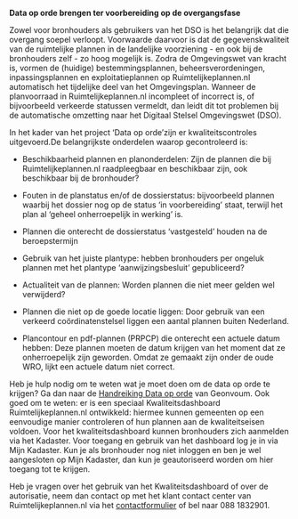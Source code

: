 **Data op orde brengen ter voorbereiding op de overgangsfase**

Zowel voor bronhouders als gebruikers van het DSO is het belangrijk dat die
overgang soepel verloopt. Voorwaarde daarvoor is dat de gegevenskwaliteit van de
ruimtelijke plannen in de landelijke voorziening - en ook bij de bronhouders
zelf - zo hoog mogelijk is. Zodra de Omgevingswet van kracht is, vormen de
(huidige) bestemmingsplannen, beheersverordeningen, inpassingsplannen en
exploitatieplannen op Ruimtelijkeplannen.nl automatisch het tijdelijke deel van
het Omgevingsplan. Wanneer de planvoorraad in Ruimtelijkeplannen.nl incompleet
of incorrect is, of bijvoorbeeld verkeerde statussen vermeldt, dan leidt dit tot
problemen bij de automatische omzetting naar het Digitaal Stelsel Omgevingswet
(DSO).

In het kader van het project ‘Data op orde’zijn er kwaliteitscontroles
uitgevoerd.De belangrijkste onderdelen waarop gecontroleerd is:

-   Beschikbaarheid plannen en planonderdelen: Zijn de plannen die bij
    Ruimtelijkeplannen.nl raadpleegbaar en beschikbaar zijn, ook beschikbaar bij
    de bronhouder?

-   Fouten in de planstatus en/of de dossierstatus: bijvoorbeeld plannen waarbij
    het dossier nog op de status ‘in voorbereiding’ staat, terwijl het plan al
    ‘geheel onherroepelijk in werking’ is.

-   Plannen die onterecht de dossierstatus ‘vastgesteld’ houden na de
    beroepstermijn

-   Gebruik van het juiste plantype: hebben bronhouders per ongeluk plannen met
    het plantype ‘aanwijzingsbesluit’ gepubliceerd?

-   Actualiteit van de plannen: Worden plannen die niet meer gelden wel
    verwijderd?

-   Plannen die niet op de goede locatie liggen: Door gebruik van een verkeerd
    coördinatenstelsel liggen een aantal plannen buiten Nederland.

-   Plancontour en pdf-plannen (PRPCP) die onterecht een actuele datum hebben:
    Deze plannen moeten de datum krijgen van het moment dat ze onherroepelijk
    zijn geworden. Omdat ze gemaakt zijn onder de oude WRO, lijkt een actuele
    datum niet correct.

Heb je hulp nodig om te weten wat je moet doen om de data op orde te krijgen? Ga
dan naar de [Handreiking Data op
orde](https://docs.geostandaarden.nl/ro/def-hr-doo-20190814/) van Geonvoum. Ook
goed om te weten: er is een speciaal Kwaliteitsdashboard Ruimtelijkeplannen.nl
ontwikkeld: hiermee kunnen gemeenten op een eenvoudige manier controleren of hun
plannen aan de kwaliteitseisen voldoen. Voor het kwaliteitsdashboard kunnen
bronhouders zich aanmelden via het Kadaster. Voor toegang en gebruik van het
dashboard log je in via Mijn Kadaster. Kun je als bronhouder nog niet inloggen
en ben je wel aangesloten op Mijn Kadaster, dan kun je geautoriseerd worden om
hier toegang tot te krijgen.

Heb je vragen over het gebruik van het Kwaliteitsdashboard of over de
autorisatie, neem dan contact op met het klant contact center van
Ruimtelijkeplannen.nl via het
[contactformulier](https://formulieren.kadaster.nl/contact_ruimtelijkeplannen_nl)
of bel naar 088 1832901.